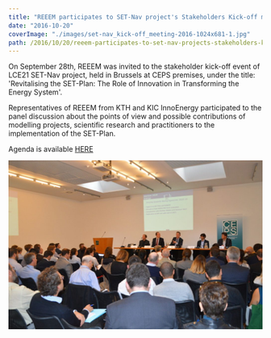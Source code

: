 ```yaml
---
title: "REEEM participates to SET-Nav project's Stakeholders Kick-off meeting"
date: "2016-10-20"
coverImage: "./images/set-nav_kick-off_meeting-2016-1024x681-1.jpg"
path: /2016/10/20/reeem-participates-to-set-nav-projects-stakeholders-kick-off-meeting/
---
```


On September 28th, REEEM was invited to the stakeholder kick-off event of LCE21 SET-Nav project, held in Brussels at CEPS premises, under the title: 'Revitalising the SET-Plan: The Role of Innovation in Transforming the Energy System'.

Representatives of REEEM from KTH and KIC InnoEnergy participated to the panel discussion about the points of view and possible contributions of modelling projects, scientific research and practitioners to the implementation of the SET-Plan.

Agenda is available [HERE](http://www.reeem.org/wp-content/uploads/2017/11/Agenda.pdf)

![SET-Nav kick-off meeting](./images/set-nav_kick-off_meeting-2016-1024x681-1.jpg)
